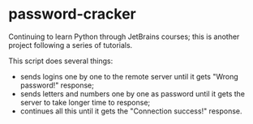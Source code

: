 # password-cracker
Continuing to learn Python through JetBrains courses; this is another project following a series of tutorials.

This script does several things:
- sends logins one by one to the remote server until it gets "Wrong password!" response;
- sends letters and numbers one by one as password until it gets the server to take longer time to response;
- continues all this until it gets the "Connection success!" response.
